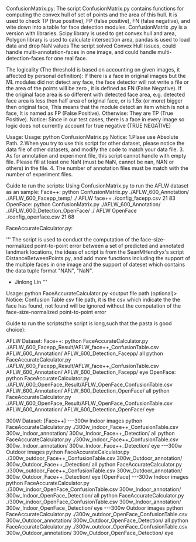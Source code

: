 ConfusionMatrix.py:
The script ConfusionMatrix.py contains functions for computing the convex hull of set of points and the area of this hull. It is used to check TP (true positive), FP (false positive), FN (false negative), and wite down into a table for face detection modules.
ConfusionMatrix .py is a version with libraries. Scipy library is used to get convex hull and area, Polygon library is used to calculate intersection area, pandas is used to load data and drop NaN values
The script solved Convex Hull issues, could handle multi-annotation-faces in one image, and could handle multi-detection-faces for one real face.

The logicality (The threshold is based on accounting on given images, it affected by personal definition):
    If there is a face in original images but the ML modules did not detect any face, the face detector will not write a file or the area of the points will be zero , it is defined as FN (False Negative).
    If the original face area is so different with detected face area, e.g. detected face area is less then half area of original face, or is 1.5x (or more) bigger then original face, This means that the module detect an item which is not a face, It is named as FP (False Positive).
   Otherwise: They are TP (True Positive).
    Notice:
    Since in our test cases, there is a face in every image so logic does not currently account for true negative (TRUE NEGATIVE)

Usage:
    Usage: python ConfusionMatrix.py <annotation file path> <experiment file path> <output file path> <dataset name> <ML modle name>
    Notice:
        1.Plase use Absolute Path.
        2.When you try to use this script for other dataset, please notice the data file of other datasets, and modify the code to match your data file.
        3. As for annotation and experiment file, this script cannot handle with empty file. Please fill at least one NaN (must be NaN, cannot be nan, NAN or others) in the file.
        4. The number of annotation files must be match with the number of experiment files.
    
 Guide to run the scripts:
  Using ConfusionMatrix.py to run the AFLW dataset as an sample:
  Face++:
  python ConfusionMatrix.py ./AFLW_600_Annotation/ ./AFLW_600_Facepp_temp/ ./ AFLW face++ ./config_facepp.csv 21 83
  OpenFace:
  python ConfusionMatrix.py ./AFLW_600_Annotation/ ./AFLW_600_Detection_OpenFace/ ./ AFLW OpenFace ./config_openface.csv 21 68






FaceAccurateCalculator.py:

'''
    The script is used to conduct the computation of the face-size-normalized point-to-point error between a set of predicted and annotated landmark locations, the ideas of script is from the SeanMHendryx's script  DistanceBetweenPoints.py, 
    and add more functions including the support of the multiple faces in one image and the support of dateset which contains the data tuple format "NAN", "NaN".
   - Jinlong Lin
'''

Usage:
  python FaceAccurateCalculator.py <Confusion Table csv file path> <annotation directory> <detection directory> <eye or all> <output file path (optional)>
Notice:
Confusion Table csv file path, it is the csv which indicate the the face has found, not found will be ignored without the computation of the face-size-normalized point-to-point error 
    
Guide to run the scripts(the script is long,such that the pasta is good choice):

AFLW Dataset:
  Face++:
  python FaceAccurateCalculator.py ./AFLW_600_Facepp_Result/AFLW_face++_ConfusionTable.csv AFLW_600_Annotation/ AFLW_600_Detection_Facepp/ all
  python FaceAccurateCalculator.py ./AFLW_600_Facepp_Result/AFLW_face++_ConfusionTable.csv AFLW_600_Annotation/ AFLW_600_Detection_Facepp/ eye
  OpenFace:
  python FaceAccurateCalculator.py ./AFLW_600_OpenFace_Result/AFLW_OpenFace_ConfusionTable.csv AFLW_600_Annotation/ AFLW_600_Detection_OpenFace/ all
  python FaceAccurateCalculator.py ./AFLW_600_OpenFace_Result/AFLW_OpenFace_ConfusionTable.csv AFLW_600_Annotation/ AFLW_600_Detection_OpenFace/ eye
  
300W Dataset:
  [Face++]
  ---300w Indoor images
  python FaceAccurateCalculator.py ./300w_indoor_Face++_ConfusionTable.csv 300w_Indoor_annotation/ 300w_Indoor_Face++_Detection/ all
  python FaceAccurateCalculator.py ./300w_indoor_Face++_ConfusionTable.csv 300w_Indoor_annotation/ 300w_Indoor_Face++_Detection/ eye
  ---300w Outdoor images
  python FaceAccurateCalculator.py ./300w_outdoor_Face++_ConfusionTable.csv 300w_Outdoor_annotation/ 300w_Outdoor_Face++_Detection/ all
  python FaceAccurateCalculator.py ./300w_outdoor_Face++_ConfusionTable.csv 300w_Outdoor_annotation/ 300w_Outdoor_Face++_Detection/ eye
  [OpenFace]
  ---300w Indoor images
  python FaceAccurateCalculator.py ./300w_indoor_OpenFace_ConfusionTable.csv 300w_Indoor_annotation/ 300w_Indoor_OpenFace_Detection/ all
  python FaceAccurateCalculator.py ./300w_indoor_OpenFace_ConfusionTable.csv 300w_Indoor_annotation/ 300w_Indoor_OpenFace_Detection/ eye
  ---300w Outdoor images
  python FaceAccurateCalculator.py ./300w_outdoor_OpenFace_ConfusionTable.csv 300w_Outdoor_annotation/ 300w_Outdoor_OpenFace_Detection/ all
  python FaceAccurateCalculator.py ./300w_outdoor_OpenFace_ConfusionTable.csv 300w_Outdoor_annotation/ 300w_Outdoor_OpenFace_Detection/ eye
